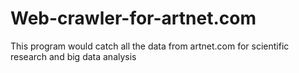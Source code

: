 # Web-crawler-for-artnet.com
This program would catch all the data from artnet.com for scientific research and big data analysis
